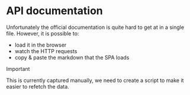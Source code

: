 # API documentation

Unfortunately the official documentation is quite hard to get at in a single file. However, it is possible to:

- load it in the browser
- watch the HTTP requests
- copy & paste the markdown that the SPA loads

> [!IMPORTANT]
> This is currently captured manually, we need to create a script to make it easier to refetch the data.
